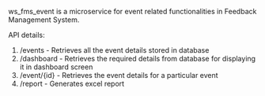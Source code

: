 ws\_fms\_event is a microservice for event related functionalities in Feedback Management System.

API details:
1. /events - Retrieves all the event details stored in database
2. /dashboard - Retrieves the required details from database for displaying it in dashboard screen
3. /event/{id} - Retrieves the event details for a particular event
4. /report - Generates excel report